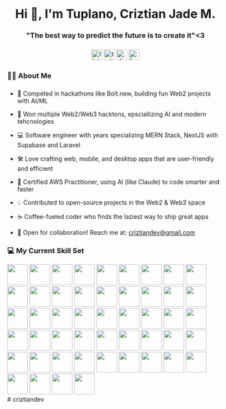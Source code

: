 <h1 align="center">Hi 👋, I'm Tuplano, Criztian Jade M.</h1>
<h3 align="center">"The best way to predict the future is to create it"<3</h3>

###

<div align="center">
  <img src="https://img.shields.io/static/v1?message=LinkedIn&logo=linkedin&label=&color=0077B5&logoColor=white&labelColor=&style=for-the-badge" height="25" alt="linkedin logo"  />
  <img src="https://img.shields.io/static/v1?message=Twitter&logo=twitter&label=&color=1DA1F2&logoColor=white&labelColor=&style=for-the-badge" height="25" alt="twitter logo"  />
  <img src="https://img.shields.io/static/v1?message=Discord&logo=discord&label=&color=7289DA&logoColor=white&labelColor=&style=for-the-badge" height="25" alt="discord logo"  />
  <img src="https://img.shields.io/static/v1?message=Facebook&logo=facebook&label=&color=1877F2&logoColor=white&labelColor=&style=for-the-badge" height="25" alt="facebook logo"  />
</div>

###

<h3 align="left">👩‍💻  About Me</h3>

###

- 🥇 Competed in hackathons like Bolt.new, building fun Web2 projects with AI/ML
- 🥇 Won multiple Web2/Web3 hacktons, epsciallizing AI and modern tehcnologies

- 💻 Software engineer with years specializing MERN Stack, NextJS with Supabase and Laravel
- 🛠️ Love crafting web, mobile, and desktop apps that are user-friendly and efficient
- 🧠 Certified AWS Practitioner, using AI (like Claude) to code smarter and faster
- 💡 Contributed to open-source projects in the Web2 & Web3 space

- ☕ Coffee-fueled coder who finds the laziest way to ship great apps
- 📧 Open for collaboration! Reach me at: criztiandev@gmail.com

###

<h3 align="left">💻 My Current Skill Set </h3>
<div align="left">
  <!-- Javascript -->
  <img src="https://cdn.jsdelivr.net/gh/devicons/devicon@latest/icons/javascript/javascript-original.svg" height="48"  />
  <!-- Typescript -->
  <img src="https://cdn.jsdelivr.net/gh/devicons/devicon@latest/icons/typescript/typescript-original.svg" height="48" />
  <!-- Lua -->
  <img src="https://cdn.jsdelivr.net/gh/devicons/devicon@latest/icons/lua/lua-original.svg" height="48" />
  <!-- PHP -->
  <img src="https://cdn.jsdelivr.net/gh/devicons/devicon@latest/icons/php/php-original.svg" height="48" />
  <!-- Rust -->
  <img src="https://cdn.jsdelivr.net/gh/devicons/devicon@latest/icons/rust/rust-original.svg" height="48"  />
  <!-- Solidity -->
  <img src="https://cdn.jsdelivr.net/gh/devicons/devicon@latest/icons/solidity/solidity-original.svg"  height="48"  />
  <!-- Godot -->
  <img src="https://cdn.jsdelivr.net/gh/devicons/devicon@latest/icons/godot/godot-original.svg"  height="48"  />
  <!-- Unity -->
  <img src="https://cdn.jsdelivr.net/gh/devicons/devicon@latest/icons/unity/unity-original.svg"  height="48"  />
  <!-- Blender -->
  <img src="https://cdn.jsdelivr.net/gh/devicons/devicon@latest/icons/blender/blender-original.svg" height="48"  />
    <!-- HTML5 -->
  <img src="https://cdn.jsdelivr.net/gh/devicons/devicon@latest/icons/html5/html5-original.svg"  height="48"  />
  <!-- CSS3 -->
  <img src="https://cdn.jsdelivr.net/gh/devicons/devicon@latest/icons/css3/css3-original.svg"  height="48"  />
  <!-- SASS -->
  <img src="https://cdn.jsdelivr.net/gh/devicons/devicon@latest/icons/sass/sass-original.svg"  height="48"  />
  <!-- Tailwindcss -->
  <img src="https://cdn.jsdelivr.net/gh/devicons/devicon@latest/icons/tailwindcss/tailwindcss-original-wordmark.svg"  height="48"  />
  <!-- Material UI -->
  <img src="https://cdn.jsdelivr.net/gh/devicons/devicon@latest/icons/materialui/materialui-original.svg"  height="48"  />
  <!-- Framer Motion -->
  <img src="https://cdn.jsdelivr.net/gh/devicons/devicon@latest/icons/framermotion/framermotion-original.svg"  height="48"  />
  <!-- Bootstrap -->
  <img src="https://cdn.jsdelivr.net/gh/devicons/devicon@latest/icons/bootstrap/bootstrap-original.svg"  height="48"  />
  <!-- Jquery -->
  <img src="https://cdn.jsdelivr.net/gh/devicons/devicon@latest/icons/jquery/jquery-original.svg"  height="48"  />
   <!-- React -->
  <img src="https://cdn.jsdelivr.net/gh/devicons/devicon@latest/icons/react/react-original.svg" height="48"  height="48"  />
  <!-- Next -->
  <img src="https://cdn.jsdelivr.net/gh/devicons/devicon@latest/icons/nextjs/nextjs-original.svg" height="48"  height="48"  />
   <!-- Nodejs -->
  <img src="https://cdn.jsdelivr.net/gh/devicons/devicon@latest/icons/nodejs/nodejs-original.svg"  height="48"  />
  <!-- Prismia -->
  <img src="https://cdn.jsdelivr.net/gh/devicons/devicon@latest/icons/prisma/prisma-original.svg"  height="48"  />
  <!-- Mysql -->
  <img src="https://cdn.jsdelivr.net/gh/devicons/devicon@latest/icons/mysql/mysql-original.svg"  height="48"  />
  <!-- Postgress -->
  <img src="https://cdn.jsdelivr.net/gh/devicons/devicon@latest/icons/postgresql/postgresql-original.svg"  height="48"  />
  <!-- Redis -->
  <img src="https://cdn.jsdelivr.net/gh/devicons/devicon@latest/icons/redis/redis-original.svg"  height="48"  />
  <!-- Firebase -->
  <img src="https://cdn.jsdelivr.net/gh/devicons/devicon@latest/icons/firebase/firebase-original.svg"  height="48"  />
  <!-- Supabase -->
  <img src="https://cdn.jsdelivr.net/gh/devicons/devicon@latest/icons/supabase/supabase-original.svg"  height="48"  />
  <!-- 0Atuh -->
  <img src="https://cdn.jsdelivr.net/gh/devicons/devicon@latest/icons/oauth/oauth-original.svg"  height="48"  />
    <!-- Docker -->
  <img src="https://cdn.jsdelivr.net/gh/devicons/devicon@latest/icons/docker/docker-original.svg"  height="48"  />
 <!-- NPM -->
  <img src="https://cdn.jsdelivr.net/gh/devicons/devicon@latest/icons/npm/npm-original-wordmark.svg"  height="48"  />
  <!-- ES Lint -->
  <img src="https://cdn.jsdelivr.net/gh/devicons/devicon@latest/icons/eslint/eslint-original.svg"  height="48"  />
  <!-- Gulp -->
  <img src="https://cdn.jsdelivr.net/gh/devicons/devicon@latest/icons/gulp/gulp-plain.svg"  height="48"  />
  <!-- Graphql -->
  <img src="https://cdn.jsdelivr.net/gh/devicons/devicon@latest/icons/graphql/graphql-plain.svg"  height="48"  />
  <!-- Postman -->
  <img src="https://cdn.jsdelivr.net/gh/devicons/devicon@latest/icons/postman/postman-original.svg"  height="48"  />
  <!-- Playwright -->
  <img src="https://cdn.jsdelivr.net/gh/devicons/devicon@latest/icons/playwright/playwright-original.svg"  height="48"  />
  <!-- Jets -->
  <img src="https://cdn.jsdelivr.net/gh/devicons/devicon@latest/icons/jest/jest-plain.svg"  height="48"  />
  <!-- Story book -->
  <img src="https://cdn.jsdelivr.net/gh/devicons/devicon@latest/icons/storybook/storybook-original.svg"  height="48"  />
  <!-- Swagger -->
  <img src="https://cdn.jsdelivr.net/gh/devicons/devicon@latest/icons/swagger/swagger-original.svg"  height="48"  />
  <!-- Vercel -->
  <img src="https://cdn.jsdelivr.net/gh/devicons/devicon@latest/icons/vercel/vercel-original.svg"  height="48"  />
  <!-- Vite -->
  <img src="https://cdn.jsdelivr.net/gh/devicons/devicon@latest/icons/vite/vite-original.svg"  height="48"  />
    <!-- Github -->
  <img src="https://cdn.jsdelivr.net/gh/devicons/devicon@latest/icons/github/github-original.svg"  height="48"  />
  <!-- Source Tree --> 
  <img src="https://cdn.jsdelivr.net/gh/devicons/devicon@latest/icons/sourcetree/sourcetree-original.svg"  height="48"  />
  <!-- Jira -->
  <img src="https://cdn.jsdelivr.net/gh/devicons/devicon@latest/icons/jira/jira-original.svg"  height="48"  />
  <!-- Confluence -->
  <img src="https://cdn.jsdelivr.net/gh/devicons/devicon@latest/icons/confluence/confluence-original.svg"  height="48"  />
  <!-- Filezilla -->
  <img src="https://cdn.jsdelivr.net/gh/devicons/devicon@latest/icons/filezilla/filezilla-original.svg"  height="48"  />
      <!-- Figma -->
  <img src="https://cdn.jsdelivr.net/gh/devicons/devicon@latest/icons/figma/figma-original.svg"  height="48"  />
  <!-- Canva -->
  <img src="https://cdn.jsdelivr.net/gh/devicons/devicon@latest/icons/canva/canva-original.svg"  height="48"  />
  <!-- Gimp -->
  <img src="https://cdn.jsdelivr.net/gh/devicons/devicon@latest/icons/gimp/gimp-original.svg"  height="48"  />
   <!-- Markdown -->
  <img src="https://cdn.jsdelivr.net/gh/devicons/devicon@latest/icons/markdown/markdown-original.svg"  height="48"  />
  <!-- Arduino -->
  <img src="https://cdn.jsdelivr.net/gh/devicons/devicon@latest/icons/arduino/arduino-original-wordmark.svg" height="48" />
</div>
# criztiandev
